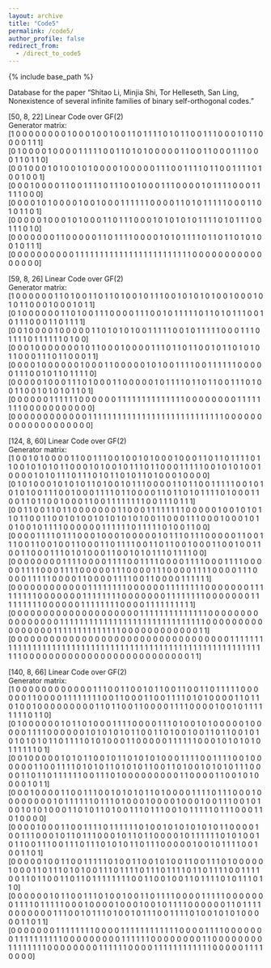 ```yaml
---
layout: archive
title: "Code5"
permalink: /code5/
author_profile: false
redirect_from: 
  - /direct_to_code5
---
```


{% include base_path %}


Database for the paper “Shitao Li, Minjia Shi, Tor Helleseth, San Ling, Nonexistence of several infinite families of binary self-orthogonal codes.”

[50, 8, 22] Linear Code over GF(2)  
Generator matrix:  
[1 0 0 0 0 0 0 0 0 1 0 0 0 1 0 0 1 0 0 1 1 0 1 1 1 1 0 1 0 1 1 0 0 1 1 1 0 0 0 1 0 1 1 0 0 0 0 1 1 1]  
[0 1 0 0 0 0 1 0 0 0 0 1 1 1 1 1 0 0 1 1 0 1 0 1 0 0 0 0 0 1 1 0 0 1 1 0 0 0 1 1 1 0 0 0 1 1 0 1 1 0]  
[0 0 1 0 0 0 1 0 1 0 0 1 0 1 0 0 0 0 1 0 0 0 0 0 1 1 1 0 0 1 1 1 1 0 1 1 0 0 1 1 1 1 0 1 0 0 1 0 0 1]  
[0 0 0 1 0 0 0 0 1 1 0 0 1 1 1 1 0 1 1 1 0 0 1 0 0 0 1 1 1 0 0 0 0 1 0 1 1 1 1 0 0 0 1 1 1 1 1 0 0 0]  
[0 0 0 0 1 0 1 0 0 0 0 1 0 0 1 0 0 0 1 1 1 1 1 1 0 0 0 0 1 1 0 1 0 1 1 1 1 1 0 0 0 1 1 0 1 0 1 1 0 1]  
[0 0 0 0 0 1 0 0 0 1 0 1 0 0 0 1 1 0 1 1 1 0 0 0 1 0 1 0 1 0 1 0 1 1 1 1 0 1 0 1 1 1 0 0 1 1 1 0 1 0]  
[0 0 0 0 0 0 0 1 1 0 0 0 0 0 1 1 0 1 1 1 1 0 0 0 0 1 0 1 0 1 1 1 1 0 1 1 0 1 1 0 1 0 1 0 0 1 0 1 1 1]  
[0 0 0 0 0 0 0 0 0 0 1 1 1 1 1 1 1 1 1 1 1 1 1 1 1 1 1 1 1 1 1 1 1 1 0 0 0 0 0 0 0 0 0 0 0 0 0 0 0 0]  

[59, 8, 26] Linear Code over GF(2)  
Generator matrix:  
[1 0 0 0 0 0 0 1 1 0 1 0 0 1 1 0 1 1 0 1 0 0 1 0 1 1 1 0 0 1 0 1 0 1 0 1 0 0 1 0 0 0 1 0 1 0 1 1 0 0 0 1 0 0 0 1 0 1 1]  
[0 1 0 0 0 0 0 0 1 1 0 1 0 0 1 1 1 0 0 0 0 1 1 1 0 0 1 0 1 1 1 1 1 0 1 1 0 1 0 1 1 1 0 0 1 0 1 1 1 0 0 0 1 1 0 1 1 1 1]  
[0 0 1 0 0 0 0 1 0 0 0 0 0 1 1 0 1 0 1 0 1 0 0 1 1 1 1 1 0 0 1 0 1 1 1 1 1 0 0 0 1 1 1 0 1 1 1 1 0 1 1 1 1 1 1 0 1 0 0]  
[0 0 0 1 0 0 0 0 0 0 0 1 0 1 1 0 0 0 1 0 0 0 0 1 1 1 0 1 1 0 1 1 0 0 1 0 1 1 0 1 0 1 0 1 1 0 0 0 1 1 1 0 1 1 0 0 0 1 1]  
[0 0 0 0 1 0 0 0 0 0 0 1 0 0 0 1 1 0 0 0 0 0 1 0 1 0 0 1 1 1 1 0 0 1 1 1 1 1 1 0 0 0 0 0 1 1 1 0 0 1 0 1 1 0 1 1 1 1 0]  
[0 0 0 0 0 1 0 0 0 1 1 1 0 1 0 0 0 1 1 0 0 0 0 0 1 0 1 1 1 1 0 1 1 0 1 1 0 0 1 1 1 0 1 0 0 1 1 0 0 1 0 1 0 1 0 1 1 0 1]  
[0 0 0 0 0 0 1 1 1 1 1 1 0 0 0 0 0 0 1 1 1 1 1 1 1 1 1 1 1 1 1 1 0 0 0 0 0 0 0 0 1 1 1 1 1 1 1 1 0 0 0 0 0 0 0 0 0 0 0]  
[0 0 0 0 0 0 0 0 0 0 0 0 1 1 1 1 1 1 1 1 1 1 1 1 1 1 1 1 1 1 1 1 1 1 1 1 1 1 1 1 0 0 0 0 0 0 0 0 0 0 0 0 0 0 0 0 0 0 0]  

[124, 8, 60] Linear Code over GF(2)  
Generator matrix:  
[1 0 0 1 0 1 0 0 0 0 1 1 0 0 1 1 1 0 0 1 0 0 1 0 1 0 0 0 1 0 0 0 1 1 0 1 1 0 1 1 1 1 0 1 1 0 0 1 0 1 0 1 0 1 1 0 0 0 1 0 1 0 0 1 0 1 1 1 0 1 1 0 0 0 1 1 1 1 1 0 0 1 0 1 0 1 0 0 1 0 0 0 0 1 0 1 0 1 1 1 0 1 1 1 0 1 0 1 1 0 1 0 1 1 0 1 0 0 0 1 0 0 0 0]  
[0 1 0 1 0 0 0 1 0 1 0 1 0 1 1 0 1 0 0 1 0 1 1 1 0 0 0 0 1 1 0 1 1 0 0 1 1 1 1 1 0 0 1 0 1 0 1 0 1 0 0 1 1 1 0 0 1 0 0 0 1 1 1 1 0 1 1 0 0 0 0 1 1 0 1 1 0 1 0 1 1 1 1 0 1 0 0 0 1 1 0 0 1 1 0 1 1 0 0 1 0 0 0 1 1 0 0 1 1 1 1 1 1 1 1 0 0 1 1 1 0 1 1 1]  
[0 0 1 1 0 0 1 1 0 1 1 0 0 0 0 0 0 0 1 1 0 0 0 1 1 1 1 1 1 1 1 0 0 0 0 0 1 0 0 1 0 1 0 1 1 0 1 1 0 0 1 1 0 0 1 0 1 0 0 1 0 1 0 1 0 1 0 1 0 0 1 1 0 0 0 1 1 1 0 0 0 1 0 0 0 1 0 1 0 1 0 0 1 0 1 1 1 1 0 0 0 0 0 0 1 1 1 1 1 1 0 1 1 1 1 1 0 1 0 0 1 1 0 0]  
[0 0 0 0 1 1 1 1 0 1 1 1 0 0 0 1 0 0 0 1 0 0 0 0 0 1 0 1 1 1 0 1 1 1 0 0 0 0 0 1 1 0 0 1 1 1 0 0 1 1 0 0 1 0 0 1 1 0 0 0 1 1 0 1 1 1 1 0 0 1 1 0 1 1 0 0 1 0 0 0 1 1 0 0 1 0 0 1 1 0 0 1 1 0 0 0 1 1 1 0 1 0 1 0 0 0 1 1 0 0 1 0 1 0 1 1 1 0 1 1 1 1 0 0]  
[0 0 0 0 0 0 0 0 1 1 1 1 0 0 0 0 1 1 1 1 0 0 1 1 1 1 0 0 0 0 1 1 1 1 0 0 0 1 1 1 1 0 0 0 0 0 1 1 1 1 0 0 0 1 1 1 1 0 0 0 0 0 1 1 1 0 0 0 0 1 1 1 0 0 0 0 1 1 1 1 0 0 0 0 1 1 1 0 0 0 0 1 1 1 1 1 0 0 0 0 1 1 0 0 0 0 1 1 1 1 0 0 1 1 0 0 0 0 1 1 1 1 1 1]  
[0 0 0 0 0 0 0 0 0 0 0 0 1 1 1 1 1 1 1 1 0 0 0 0 0 0 1 1 1 1 1 1 1 1 0 0 0 0 0 0 0 1 1 1 1 1 1 1 1 1 0 0 0 0 0 0 0 1 1 1 1 1 1 1 1 0 0 0 0 0 0 0 1 1 1 1 1 1 1 1 0 0 0 0 0 0 0 1 1 1 1 1 1 1 1 1 0 0 0 0 0 0 1 1 1 1 1 1 1 1 0 0 0 0 1 1 1 1 1 1 1 1 1 1]  
[0 0 0 0 0 0 0 0 0 0 0 0 0 0 0 0 0 0 0 0 1 1 1 1 1 1 1 1 1 1 1 1 1 1 0 0 0 0 0 0 0 0 0 0 0 0 0 0 0 0 1 1 1 1 1 1 1 1 1 1 1 1 1 1 1 1 1 1 1 1 1 1 1 1 1 1 1 1 1 1 0 0 0 0 0 0 0 0 0 0 0 0 0 0 0 0 1 1 1 1 1 1 1 1 1 1 1 1 1 1 0 0 0 0 0 0 0 0 0 0 0 0 1 1]  
[0 0 0 0 0 0 0 0 0 0 0 0 0 0 0 0 0 0 0 0 0 0 0 0 0 0 0 0 0 0 0 0 0 0 1 1 1 1 1 1 1 1 1 1 1 1 1 1 1 1 1 1 1 1 1 1 1 1 1 1 1 1 1 1 1 1 1 1 1 1 1 1 1 1 1 1 1 1 1 1 1 1 1 1 1 1 1 1 1 1 1 1 1 1 1 1 0 0 0 0 0 0 0 0 0 0 0 0 0 0 0 0 0 0 0 0 0 0 0 0 0 0 1 1]  


[140, 8, 66] Linear Code over GF(2)  
Generator matrix:  
[1 0 0 0 0 0 0 0 0 0 0 0 0 1 1 1 0 0 1 1 0 0 1 0 1 1 0 0 1 1 0 0 1 1 0 1 1 1 1 1 0 0 0 0 0 0 1 1 0 0 0 0 1 1 1 1 1 1 1 1 0 0 1 1 0 0 0 1 1 0 0 1 1 1 1 0 1 0 1 0 0 0 0 1 1 0 1 1 0 1 0 0 1 0 0 0 0 0 0 0 0 0 1 1 0 1 1 0 0 1 1 0 0 0 0 1 1 1 1 0 0 0 0 1 0 0 1 0 1 1 1 1 1 1 1 1 0 1 1 0]  
[0 1 0 0 0 0 0 0 1 0 1 1 0 1 0 0 0 1 1 1 1 0 0 0 0 1 1 1 0 1 0 0 1 0 1 0 0 0 0 0 1 0 0 0 0 0 1 1 1 1 0 0 0 0 0 0 1 0 1 0 1 0 1 0 1 1 0 0 1 1 0 1 0 0 1 0 0 1 1 0 1 1 0 0 1 0 1 0 1 0 1 0 1 0 1 1 0 1 1 1 1 0 1 0 1 0 0 0 1 1 0 0 0 0 0 1 1 1 1 1 1 0 0 0 1 0 1 0 1 0 1 0 1 1 1 1 1 1 0 1]  
[0 0 1 0 0 0 0 0 1 0 1 0 1 1 0 0 1 0 1 1 0 1 0 1 0 1 0 0 0 1 1 1 1 0 0 1 1 1 1 0 0 1 0 0 0 0 0 0 1 1 0 0 1 1 1 1 0 1 0 1 0 1 1 0 1 0 1 0 1 1 0 0 1 1 0 1 0 0 1 0 1 0 1 0 1 1 1 0 0 0 0 1 1 0 1 1 0 1 1 1 1 1 1 0 0 1 1 1 0 1 0 0 0 0 0 0 0 0 0 1 1 0 0 0 0 1 1 0 0 1 0 1 0 0 0 0 1 0 1 1]  
[0 0 0 1 0 0 0 0 1 1 0 0 1 1 1 0 0 1 0 1 0 1 0 1 1 0 1 0 0 0 0 1 1 1 1 0 1 1 1 0 0 0 1 0 0 0 0 0 0 0 0 1 0 1 1 1 1 1 1 0 1 1 1 0 1 0 0 0 1 0 0 0 0 1 0 0 0 1 0 0 1 1 1 0 0 1 0 1 0 0 1 0 1 0 1 0 0 0 1 1 0 1 0 1 1 0 1 0 0 1 1 1 0 1 1 1 0 0 1 0 1 1 1 1 1 0 1 1 1 0 0 0 1 1 0 1 0 0 0 0]  
[0 0 0 0 1 0 0 0 1 1 0 0 1 1 1 1 0 1 1 1 1 1 1 0 1 0 0 1 0 1 0 1 0 1 0 1 0 1 1 0 0 0 0 1 0 0 1 1 1 0 0 0 1 0 1 1 0 1 1 1 0 0 0 1 0 1 1 0 1 1 0 0 0 0 1 0 1 1 1 1 1 1 0 1 0 1 0 0 1 0 1 1 0 0 1 1 1 0 0 1 1 1 0 1 1 1 0 1 0 1 0 1 1 0 1 1 1 0 0 0 0 0 1 0 0 1 0 1 1 1 1 0 0 1 0 0 1 1 0 1]  
[0 0 0 0 0 1 0 0 1 1 0 0 1 1 1 1 1 0 1 0 0 1 1 0 0 1 0 1 0 0 1 1 0 0 1 1 1 0 1 0 0 0 0 0 1 0 0 0 1 1 0 1 1 1 0 1 0 1 0 0 1 1 1 0 1 1 1 1 0 1 1 1 0 1 1 1 1 0 1 1 0 1 1 1 1 0 0 1 1 1 1 0 0 1 1 0 1 1 0 0 1 1 0 1 1 0 1 1 1 1 1 1 1 1 0 0 1 1 0 0 1 0 0 1 1 0 1 1 1 1 0 1 0 1 1 1 0 1 1 0]  
[0 0 0 0 0 0 1 0 1 1 0 0 1 1 1 0 1 0 0 1 0 0 1 1 0 1 1 1 1 0 0 0 0 1 1 1 1 1 0 0 0 0 0 0 0 1 1 1 1 0 1 1 1 1 1 0 0 0 1 0 0 0 0 1 0 0 0 1 0 0 1 0 1 1 1 1 0 0 0 0 0 0 1 1 0 1 1 1 1 0 0 0 0 0 0 0 1 1 1 0 0 1 0 1 1 1 0 1 0 0 1 0 1 1 1 0 0 1 1 1 1 0 1 0 0 1 0 1 0 1 0 0 0 0 0 1 1 0 1 1]  
[0 0 0 0 0 0 0 1 1 1 1 1 1 1 1 0 0 0 0 1 1 1 1 1 1 1 1 1 1 1 1 0 0 0 0 1 1 1 1 0 0 0 0 0 0 0 1 1 1 1 1 1 1 1 1 1 0 0 0 0 0 0 0 0 0 1 1 1 1 1 1 0 0 0 0 0 0 0 0 1 1 0 0 0 0 0 0 0 0 1 1 1 1 1 1 1 1 0 0 0 0 0 0 0 0 1 1 1 1 1 1 0 0 0 0 1 1 1 1 1 1 1 1 1 1 1 1 0 0 0 0 0 1 1 1 1 0 0 0 0]  
